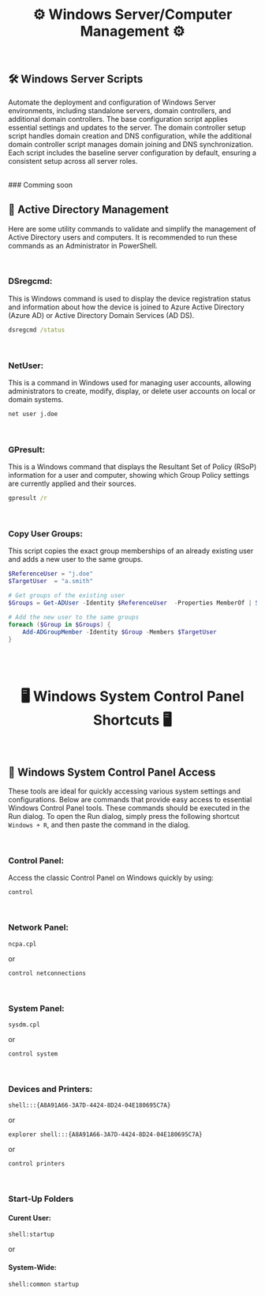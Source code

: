 <div align="center">

# ⚙️ Windows Server/Computer Management ⚙️

<br/>
</div>

## 🛠️ Windows Server Scripts
Automate the deployment and configuration of Windows Server environments, including standalone servers, domain controllers, and additional domain controllers. The base configuration script applies essential settings and updates to the server. The domain controller setup script handles domain creation and DNS configuration, while the additional domain controller script manages domain joining and DNS synchronization. Each script includes the baseline server configuration by default, ensuring a consistent setup across all server roles.

<br>
### Comming soon

## 🏢 Active Directory Management
Here are some utility commands to validate and simplify the management of Active Directory users and computers. It is recommended to run these commands as an Administrator in PowerShell.

<br>

### DSregcmd:
This is Windows command is used to display the device registration status and information about how the device is joined to Azure Active Directory (Azure AD) or Active Directory Domain Services (AD DS).
```cmd
dsregcmd /status
```

<br>

### NetUser:
This is a command in Windows used for managing user accounts, allowing administrators to create, modify, display, or delete user accounts on local or domain systems.
```cmd
net user j.doe
```

<br>

### GPresult:
This is a Windows command that displays the Resultant Set of Policy (RSoP) information for a user and computer, showing which Group Policy settings are currently applied and their sources.
```cmd
gpresult /r
```

<br>

### Copy User Groups:
This script copies the exact group memberships of an already existing user and adds a new user to the same groups.
```powershell
$ReferenceUser = "j.doe"
$TargetUser  = "a.smith"

# Get groups of the existing user
$Groups = Get-ADUser -Identity $ReferenceUser  -Properties MemberOf | Select-Object -ExpandProperty MemberOf

# Add the new user to the same groups
foreach ($Group in $Groups) {
    Add-ADGroupMember -Identity $Group -Members $TargetUser 
}
```

<br>
<br>

<div align="center">

# 🖥️ Windows System Control Panel Shortcuts 🖥️

<br/>
</div>

## 🔧 Windows System Control Panel Access
These tools are ideal for quickly accessing various system settings and configurations. Below are commands that provide easy access to essential Windows Control Panel tools. These commands should be executed in the Run dialog. To open the Run dialog, simply press the following shortcut `Windows + R`, and then paste the command in the dialog.

<br>

### Control Panel:
Access the classic Control Panel on Windows quickly by using:
```run
control
```

<br>

### Network Panel:
```run
ncpa.cpl
```
or
```run
control netconnections
```

<br>

### System Panel:
```run
sysdm.cpl
```
or
```run
control system
```

<br>

### Devices and Printers:
```run
shell:::{A8A91A66-3A7D-4424-8D24-04E180695C7A}
```
or
```run
explorer shell:::{A8A91A66-3A7D-4424-8D24-04E180695C7A}
```
or
```run
control printers
```

<br>

### Start-Up Folders
#### Curent User:
```run
shell:startup
```
or
#### System-Wide:
```run
shell:common startup
```
